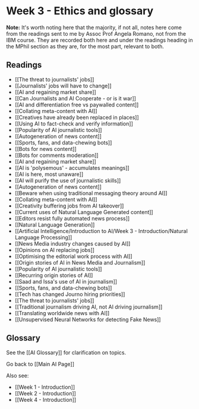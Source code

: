 # Week 3 - Ethics and glossary

**Note:** It's worth noting here that the majority, if not all, notes here come from the readings sent to me by Assoc Prof Angela Romano, not from the IBM course. They are recorded both here and under the readings heading in the MPhil section as they are, for the most part, relevant to both.

## Readings

- [[The threat to journalists' jobs]]
- [[Journalists' jobs will have to change]]
- [[AI and regaining market share]]
- [[Can Journalists and AI Cooperate - or is it war]]
- [[AI and differentiation free vs paywalled content]]
- [[Collating meta-content with AI]]
- [[Creatives have already been replaced in places]]
- [[Using AI to fact-check and verify information]]
- [[Popularity of AI journalistic tools]]
- [[Autogeneration of news content]]
- [[Sports, fans, and data-chewing bots]]
- [[Bots for news content]]
- [[Bots for comments moderation]]
- [[AI and regaining market share]]
- [[AI is 'polysemous' - accumulates meanings]]
- [[AI is here, most unaware]]
- [[AI will purify the use of journalistic skills]]
- [[Autogeneration of news content]]
- [[Beware when using traditional messaging theory around AI]]
- [[Collating meta-content with AI]]
- [[Creativity buffering jobs from AI takeover]]
- [[Current uses of Natural Language Generated content]]
- [[Editors resist fully automated news process]]
- [[Natural Language Generation]]
- [[Artificial Intelligence/Introduction to AI/Week 3 - Introduction/Natural Language Processing]]
- [[News Media industry changes caused by AI]]
- [[Opinions on AI replacing jobs]]
- [[Optimising the editorial work process with AI]]
- [[Origin stories of AI in News Media and Journalism]]
- [[Popularity of AI journalistic tools]]
- [[Recurring origin stories of AI]]
- [[Saad and Issa's use of AI in journalism]]
- [[Sports, fans, and data-chewing bots]]
- [[Tech has changed Journo hiring priorities]]
- [[The threat to journalists' jobs]]
- [[Traditional journalism driving AI, not AI driving journalism]]
- [[Translating worldwide news with AI]]
- [[Unsupervised Neural Networks for detecting Fake News]]

## Glossary
See the [[AI Glossary]] for clarification on topics. 

Go back to [[Main AI Page]]

Also see:
- [[Week 1 - Introduction]]
- [[Week 2 - Introduction]]
- [[Week 4 - Introduction]]